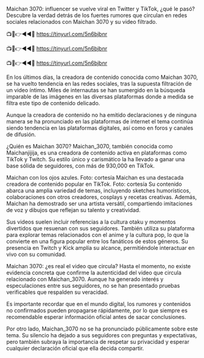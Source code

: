 Maichan 3070: influencer se vuelve viral en Twitter y TikTok, ¿qué le pasó?
Descubre la verdad detrás de los fuertes rumores que circulan en redes sociales relacionados con Maichan 3070 y su video filtrado.


📺📱👉◄◄🔴  https://tinyurl.com/5n6bjbnr

📺📱👉◄◄🔴  https://tinyurl.com/5n6bjbnr

📺📱👉◄◄🔴  https://tinyurl.com/5n6bjbnr


En los últimos días, la creadora de contenido conocida como Maichan 3070, se ha vuelto tendencia en las redes sociales, tras la supuesta filtración de un video íntimo. Miles de internautas se han sumergido en la búsqueda imparable de las imágenes en las diversas plataformas donde a medida se filtra este tipo de contenido delicado.

Aunque la creadora de contenido no ha emitido declaraciones y de ninguna manera se ha pronunciado en las plataformas de internet el tema continúa siendo tendencia en las plataformas digitales, así como en foros y canales de difusión.

¿Quién es Maichan 3070?
Maichan_3070, también conocida como Maichanjijija, es una creadora de contenido activa en plataformas como TikTok y Twitch. Su estilo único y carismático la ha llevado a ganar una base sólida de seguidores, con más de 930,000 en TikTok.


Maichan con los ojos azules. Foto: cortesía 
Maichan es una destacada creadora de contenido popular en TikTok. Foto: cortesía
Su contenido abarca una amplia variedad de temas, incluyendo sketches humorísticos, colaboraciones con otros creadores, cosplays y recetas creativas. Además, Maichan ha demostrado ser una artista versátil, compartiendo imitaciones de voz y dibujos que reflejan su talento y creatividad.

Sus videos suelen incluir referencias a la cultura otaku y momentos divertidos que resuenan con sus seguidores. También utiliza su plataforma para explorar temas relacionados con el anime y la cultura pop, lo que la convierte en una figura popular entre los fanáticos de estos géneros. Su presencia en Twitch y Kick amplía su alcance, permitiéndole interactuar en vivo con su comunidad.

Maichan 3070: ¿es real el video que circula?
Hasta el momento, no existe evidencia concreta que confirme la autenticidad del video que circula relacionado con Maichan_3070. Aunque ha generado interés y especulaciones entre sus seguidores, no se han presentado pruebas verificables que respalden su veracidad.


Es importante recordar que en el mundo digital, los rumores y contenidos no confirmados pueden propagarse rápidamente, por lo que siempre es recomendable esperar información oficial antes de sacar conclusiones.

Por otro lado, Maichan_3070 no se ha pronunciado públicamente sobre este tema. Su silencio ha dejado a sus seguidores con preguntas y expectativas, pero también subraya la importancia de respetar su privacidad y esperar cualquier declaración oficial que ella decida compartir.
